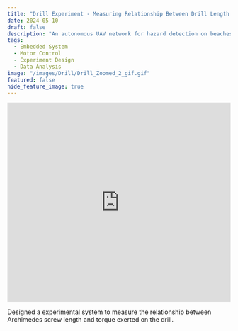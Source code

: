 ```yaml
---
title: "Drill Experiment - Measuring Relationship Between Drill Length and Torque"
date: 2024-05-10
draft: false
description: "An autonomous UAV network for hazard detection on beaches."
tags:
  - Embedded System 
  - Motor Control 
  - Experiment Design 
  - Data Analysis 
image: "/images/Drill/Drill_Zoomed_2_gif.gif"
featured: false
hide_feature_image: true
---
```


<iframe width="100%" height="450" 
  src="https://www.youtube.com/embed/MxE4Ym68O-w" 
  title="Drill Video - Mechatronics Systems Design" 
  frameborder="0" 
  allow="accelerometer; autoplay; clipboard-write; encrypted-media; gyroscope; picture-in-picture" 
  allowfullscreen>
</iframe>

Designed a experimental system to measure the relationship between Archimedes screw length and torque exerted on the drill. 

